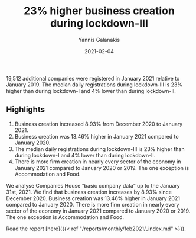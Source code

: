 ﻿---
title: 23% higher business creation during lockdown-III 
date: 2021-02-04
author: 
 - Yannis Galanakis
---

19,512 additional companies were registered in January 2021 relative to January 2019. The median daily registrations during lockdown-III is 23% higher than during lockdown-I and 4% lower than during lockdown-II.  

<!--more-->

## Highlights

1. Business creation increased 8.93% from December 2020 to January 2021.
2. Business creation was 13.46% higher in January 2021 compared to January 2020.
3. The median daily registrations during lockdown-III is 23% higher than during lockdown-I and 4% lower than during lockdown-II.
4. There is more firm creation in nearly every sector of the economy in January 2021 compared to January 2020 or 2019. The one exception is Accommodation and Food.


We analyse Companies House “basic company data” up to the January 31st, 2021. We find that business creation increases by 8.93% since December 2020. Business creation was 13.46% higher in January 2021 compared to January 2020. There is more firm creation in nearly every sector of the economy in January 2021 compared to January 2020 or 2019. The one exception is Accommodation and Food.

Read the report [here]({{< ref "/reports/monthly/feb2021/_index.md" >}}).
